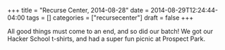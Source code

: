 +++
title = "Recurse Center, 2014-08-28"
date = 2014-08-29T12:24:44-04:00
tags = []
categories = ["recursecenter"]
draft = false
+++

All good things must come to an end, and so did our batch!  We got our Hacker
School t-shirts, and had a super fun picnic at Prospect Park.
